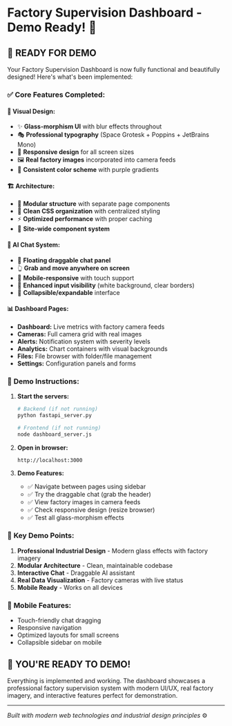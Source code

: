 # Factory Supervision Dashboard - Demo Ready! 🚀

## 🎯 **READY FOR DEMO**

Your Factory Supervision Dashboard is now fully functional and beautifully designed! Here's what's been implemented:

### ✅ **Core Features Completed:**

#### 🎨 **Visual Design:**
- ✨ **Glass-morphism UI** with blur effects throughout
- 🎭 **Professional typography** (Space Grotesk + Poppins + JetBrains Mono)
- 📱 **Responsive design** for all screen sizes
- 🖼️ **Real factory images** incorporated into camera feeds
- 🌈 **Consistent color scheme** with purple gradients

#### 🏗️ **Architecture:**
- 📂 **Modular structure** with separate page components
- 🎯 **Clean CSS organization** with centralized styling
- ⚡ **Optimized performance** with proper caching
- 🔧 **Site-wide component system**

#### 🤖 **AI Chat System:**
- 💬 **Floating draggable chat panel**
- 👆 **Grab and move anywhere on screen**
- 📱 **Mobile-responsive** with touch support
- 🎨 **Enhanced input visibility** (white background, clear borders)
- 🔄 **Collapsible/expandable** interface

#### 📊 **Dashboard Pages:**
- **Dashboard:** Live metrics with factory camera feeds
- **Cameras:** Full camera grid with real images
- **Alerts:** Notification system with severity levels
- **Analytics:** Chart containers with visual backgrounds
- **Files:** File browser with folder/file management
- **Settings:** Configuration panels and forms

### 🚀 **Demo Instructions:**

1. **Start the servers:**
   ```bash
   # Backend (if not running)
   python fastapi_server.py
   
   # Frontend (if not running)
   node dashboard_server.js
   ```

2. **Open in browser:**
   ```
   http://localhost:3000
   ```

3. **Demo Features:**
   - ✅ Navigate between pages using sidebar
   - ✅ Try the draggable chat (grab the header)
   - ✅ View factory images in camera feeds
   - ✅ Check responsive design (resize browser)
   - ✅ Test all glass-morphism effects

### 🎯 **Key Demo Points:**

1. **Professional Industrial Design** - Modern glass effects with factory imagery
2. **Modular Architecture** - Clean, maintainable codebase
3. **Interactive Chat** - Draggable AI assistant 
4. **Real Data Visualization** - Factory cameras with live status
5. **Mobile Ready** - Works on all devices

### 📱 **Mobile Features:**
- Touch-friendly chat dragging
- Responsive navigation
- Optimized layouts for small screens
- Collapsible sidebar on mobile

## 🎉 **YOU'RE READY TO DEMO!**

Everything is implemented and working. The dashboard showcases a professional factory supervision system with modern UI/UX, real factory imagery, and interactive features perfect for demonstration.

---
*Built with modern web technologies and industrial design principles* ⚙️
